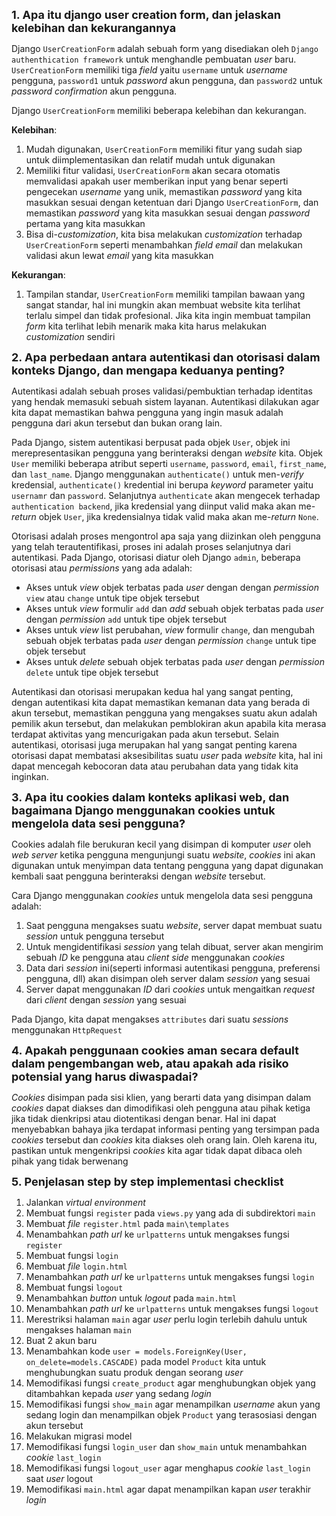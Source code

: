 <span style="font-size: 18px; font-weight: bold;">
1. Apa itu django user creation form, dan jelaskan kelebihan dan kekurangannya
</span>

Django `UserCreationForm` adalah sebuah form yang disediakan oleh `Django authenthication framework` untuk menghandle pembuatan *user* baru. `UserCreationForm` memiliki tiga *field* yaitu `username` untuk *username* pengguna, `password1` untuk *password* akun pengguna, dan `password2` untuk *password confirmation* akun pengguna.

Django `UserCreationForm` memiliki beberapa kelebihan dan kekurangan.

**Kelebihan**: 
1. Mudah digunakan, `UserCreationForm` memiliki fitur yang sudah siap untuk diimplementasikan dan relatif mudah untuk digunakan
2. Memiliki fitur validasi, `UserCreationForm` akan secara otomatis memvalidasi apakah user memberikan input yang benar seperti pengecekan *username* yang unik, memastikan *password* yang kita masukkan sesuai dengan ketentuan dari Django `UserCreationForm`, dan memastikan *password* yang kita masukkan sesuai dengan *password* pertama yang kita masukkan
3. Bisa di-*customization*, kita bisa melakukan *customization* terhadap `UserCreationForm` seperti menambahkan *field email* dan melakukan validasi akun lewat *email* yang kita masukkan

**Kekurangan**:
1. Tampilan standar, `UserCreationForm` memiliki tampilan bawaan yang sangat standar, hal ini mungkin akan membuat website kita terlihat terlalu simpel dan tidak profesional. Jika kita ingin membuat tampilan *form* kita terlihat lebih menarik maka kita harus melakukan *customization* sendiri


<span style="font-size: 18px; font-weight: bold;">
2. Apa perbedaan antara autentikasi dan otorisasi dalam konteks Django, dan mengapa keduanya penting?
</span>

Autentikasi adalah sebuah proses validasi/pembuktian terhadap identitas yang hendak memasuki sebuah sistem layanan. Autentikasi dilakukan agar kita dapat memastikan bahwa pengguna yang ingin masuk adalah pengguna dari akun tersebut dan bukan orang lain. 


Pada Django, sistem autentikasi berpusat pada objek `User`, objek ini merepresentasikan pengguna yang berinteraksi dengan *website* kita. Objek `User` memiliki beberapa atribut seperti `username`, `password`, `email`, `first_name`, dan `last_name`. Django menggunakan `authenticate()` untuk men-*verify* kredensial, `authenticate()` kredential ini berupa *keyword* parameter yaitu `usernamr` dan `password`. Selanjutnya `authenticate` akan mengecek terhadap `authentication backend`, jika kredensial yang diinput valid maka akan me-*return* objek `User`, jika kredensialnya tidak valid maka akan me-*return* `None`.


Otorisasi adalah proses mengontrol apa saja yang diizinkan oleh pengguna yang telah terautentifikasi, proses ini adalah proses selanjutnya dari autentikasi. Pada Django, otorisasi diatur oleh Django `admin`, beberapa otorisasi atau *permissions* yang ada adalah:
- Akses untuk *view* objek terbatas pada *user* dengan dengan *permission* `view` atau `change` untuk tipe objek tersebut
- Akses untuk *view* formulir `add` dan *add* sebuah objek terbatas pada *user* dengan *permission* `add` untuk tipe objek tersebut
- Akses untuk *view* list perubahan, *view* formulir `change`, dan mengubah sebuah objek terbatas pada *user* dengan *permission* `change` untuk tipe objek tersebut
- Akses untuk *delete* sebuah objek terbatas pada *user* dengan *permission* `delete` untuk tipe objek tersebut


Autentikasi dan otorisasi merupakan kedua hal yang sangat penting, dengan autentikasi kita dapat memastikan kemanan data yang berada di akun tersebut, memastikan pengguna yang mengakses suatu akun adalah pemilik akun tersebut, dan melakukan pemblokiran akun apabila kita merasa terdapat aktivitas yang mencurigakan pada akun tersebut. Selain autentikasi, otorisasi juga merupakan hal yang sangat penting karena otorisasi dapat membatasi aksesibilitas suatu *user* pada *website* kita, hal ini dapat mencegah kebocoran data atau perubahan data yang tidak kita inginkan.


<span style="font-size: 18px; font-weight: bold;">
3.  Apa itu cookies dalam konteks aplikasi web, dan bagaimana Django menggunakan cookies untuk mengelola data sesi pengguna?
</span>

Cookies adalah file berukuran kecil yang disimpan di komputer *user* oleh *web server* ketika pengguna mengunjungi suatu *website*, *cookies* ini akan digunakan untuk menyimpan data tentang pengguna yang dapat digunakan kembali saat pengguna berinteraksi dengan *website* tersebut. 

Cara Django menggunakan *cookies* untuk mengelola data sesi pengguna adalah:
1. Saat pengguna mengakses suatu *website*, server dapat membuat suatu *session* untuk pengguna tersebut
2. Untuk mengidentifikasi *session* yang telah dibuat, server akan mengirim sebuah *ID* ke pengguna atau *client side* menggunakan *cookies*
3. Data dari *session* ini(seperti informasi autentikasi pengguna, preferensi pengguna, dll) akan disimpan oleh server dalam *session* yang sesuai
4. Server dapat menggunakan *ID* dari *cookies* untuk mengaitkan *request* dari *client* dengan *session* yang sesuai

Pada Django, kita dapat mengakses `attributes` dari suatu *sessions* menggunakan `HttpRequest` 


<span style="font-size: 18px; font-weight: bold;">
4.  Apakah penggunaan cookies aman secara default dalam pengembangan web, atau apakah ada risiko potensial yang harus diwaspadai?
</span>

*Cookies* disimpan pada sisi klien, yang berarti data yang disimpan dalam *cookies* dapat diakses dan dimodifikasi oleh pengguna atau pihak ketiga jika tidak dienkripsi atau diotentikasi dengan benar. Hal ini dapat menyebabkan bahaya jika terdapat informasi penting yang tersimpan pada *cookies* tersebut dan *cookies* kita diakses oleh orang lain. Oleh karena itu, pastikan untuk mengenkripsi *cookies* kita agar tidak dapat dibaca oleh pihak yang tidak berwenang


<span style="font-size: 18px; font-weight: bold;">
5. Penjelasan step by step implementasi checklist
</span>

1. Jalankan *virtual environment*
2. Membuat fungsi `register` pada `views.py` yang ada di subdirektori `main`
3. Membuat *file* `register.html` pada `main\templates`
4. Menambahkan *path url* ke `urlpatterns` untuk mengakses fungsi `register`
5. Membuat fungsi `login` 
6. Membuat *file* `login.html`
7. Menambahkan *path url* ke `urlpatterns` untuk mengakses fungsi `login`
8. Membuat fungsi `logout`
9. Menambahkan *button* untuk *logout* pada `main.html`
10. Menambahkan *path url* ke `urlpatterns` untuk mengakses fungsi `logout`
11. Merestriksi halaman `main` agar *user* perlu login terlebih dahulu untuk mengakses halaman `main`
12. Buat 2 akun baru 
13. Menambahkan kode `user = models.ForeignKey(User, on_delete=models.CASCADE)` pada model `Product` kita untuk menghubungkan suatu produk dengan seorang *user*
14. Memodifikasi fungsi `create_product` agar menghubungkan objek yang ditambahkan kepada *user* yang sedang *login*
15. Memodifikasi fungsi `show_main` agar menampilkan *username* akun yang sedang login dan menampilkan objek `Product` yang terasosiasi dengan akun tersebut
16. Melakukan migrasi model
17. Memodifikasi fungsi `login_user` dan `show_main` untuk menambahkan *cookie* `last_login` 
18. Memodifikasi fungsi `logout_user` agar menghapus *cookie* `last_login` saat *user* logout
19. Memodifikasi `main.html` agar dapat menampilkan kapan *user* terakhir *login*